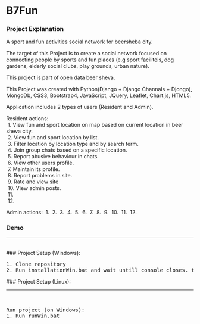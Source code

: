 # B7Fun

### Project Explanation
A sport and fun activities social network for beersheba city.

The target of this Project is to create a social network focused on connecting people by sports and fun places 
(e.g sport faciliteis, dog gardens, elderly social clubs, play grounds, urban nature).

This project is part of open data beer sheva.

This Project was created with Python(Django + Django Channals + Djongo), MongoDb, CSS3, Bootstrap4, JavaScript,
JQuery, Leaflet, Chart.js, HTML5. 

Application includes 2 types of users (Resident and Admin).

Resident actions:
<br/>&nbsp;1. View fun and sport location on map based on current location in beer sheva city.
<br/>&nbsp;2. View fun and sport location by list.
<br/>&nbsp;3. Filter location by location type and by search term.
<br/>&nbsp;4. Join group chats based on a specific location.
<br/>&nbsp;5. Report abusive behaviour in chats.
<br/>&nbsp;6. View other users profile.
<br/>&nbsp;7. Maintain its profile.
<br/>&nbsp;8. Report problems in site.
<br/>&nbsp;9. Rate and view site 
<br/>&nbsp;10. View admin posts.
<br/>&nbsp;11.
<br/>&nbsp;12.

Admin actions:
&nbsp;1.
&nbsp;2.
&nbsp;3.
&nbsp;4.
&nbsp;5.
&nbsp;6.
&nbsp;7.
&nbsp;8.
&nbsp;9.
&nbsp;10.
&nbsp;11.
&nbsp;12.


### Demo

<hr/>
<br/>
### Project Setup (Windows):
<pre>
1. Clone repository  
2. Run installationWin.bat and wait untill console closes. then run project  
</pre>
### Project Setup (Linux):

<hr/>
<br/>
<pre>
Run project (on Windows):  
1. Run runWin.bat  
</pre>

